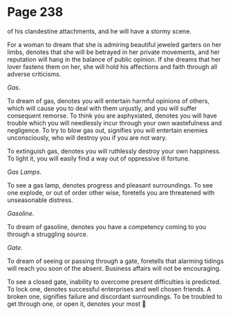 # Page 238
of his clandestine attachments, and he will have a stormy scene.


For a woman to dream that she is admiring beautiful jeweled garters on
her limbs, denotes that she will be betrayed in her private movements,
and her reputation will hang in the balance of public opinion.
If she dreams that her lover fastens them on her, she will hold his
affections and faith through all adverse criticisms.


_Gas_.


To dream of gas, denotes you will entertain harmful opinions
of others, which will cause you to deal with them unjustly, and you
will suffer consequent remorse. To think you are asphyxiated,
denotes you will have trouble which you will needlessly incur
through your own wastefulness and negligence. To try to blow
gas out, signifies you will entertain enemies unconsciously,
who will destroy you if you are not wary.


To extinguish gas, denotes you will ruthlessly destroy your own happiness.
To light it, you will easily find a way out of oppressive ill fortune.


_Gas Lamps_.


To see a gas lamp, denotes progress and pleasant surroundings.
To see one explode, or out of order other wise, foretells you
are threatened with unseasonable distress.


_Gasoline_.


To dream of gasoline, denotes you have a competency coming to you
through a struggling source.


_Gate_.


To dream of seeing or passing through a gate, foretells that
alarming tidings will reach you soon of the absent.
Business affairs will not be encouraging.


To see a closed gate, inability to overcome present difficulties
is predicted. To lock one, denotes successful enterprises and well
chosen friends. A broken one, signifies failure and discordant surroundings.
To be troubled to get through one, or open it, denotes your most
